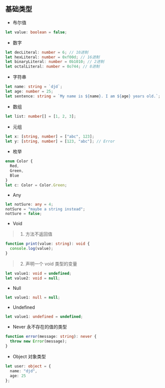 ## 基础类型

- 布尔值

```ts
let value: boolean = false;
```

- 数字

```ts
let decLiteral: number = 6; // 10进制
let hexLiteral: number = 0xf00d; // 16进制
let binaryLiteral: number = 0b1010; // 2进制
let octalLiteral: number = 0o744; // 8进制
```

- 字符串

```ts
let name: string = `djd`;
let age: number = 25;
let sentence: string = `My name is ${name}. I am ${age} years old.`;
```

- 数组

```ts
let list: number[] = [1, 2, 3];
```

- 元组

```ts
let x: [string, number] = ["abc", 123];
let y: [string, number] = [123, "abc"]; // Error
```

- 枚举

```ts
enum Color {
  Red,
  Green,
  Blue
}
let c: Color = Color.Green;
```

- Any

```ts
let notSure: any = 4;
notSure = "maybe a string instead";
notSure = false;
```

- Void

> 1. 方法不返回值

```ts
function print(value: string): void {
  console.log(value);
}
```

> 2. 声明一个 void 类型的变量

```ts
let value1: void = undefined;
let value2: void = null;
```

- Null

```ts
let value1: null = null;
```

- Undefined

```ts
let value1: undefined = undefined;
```

- Never 永不存在的值的类型

```ts
function error(message: string): never {
  throw new Error(message);
}
```

- Object 对象类型

```ts
let user: object = {
  name: "djd",
  age: 25
};
```
